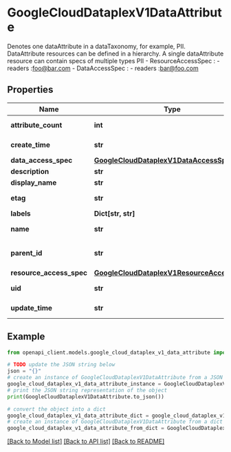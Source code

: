# GoogleCloudDataplexV1DataAttribute

Denotes one dataAttribute in a dataTaxonomy, for example, PII. DataAttribute resources can be defined in a hierarchy. A single dataAttribute resource can contain specs of multiple types PII - ResourceAccessSpec : - readers :foo@bar.com - DataAccessSpec : - readers :bar@foo.com 

## Properties

Name | Type | Description | Notes
------------ | ------------- | ------------- | -------------
**attribute_count** | **int** | Output only. The number of child attributes present for this attribute. | [optional] [readonly] 
**create_time** | **str** | Output only. The time when the DataAttribute was created. | [optional] [readonly] 
**data_access_spec** | [**GoogleCloudDataplexV1DataAccessSpec**](GoogleCloudDataplexV1DataAccessSpec.md) |  | [optional] 
**description** | **str** | Optional. Description of the DataAttribute. | [optional] 
**display_name** | **str** | Optional. User friendly display name. | [optional] 
**etag** | **str** | This checksum is computed by the server based on the value of other fields, and may be sent on update and delete requests to ensure the client has an up-to-date value before proceeding. | [optional] 
**labels** | **Dict[str, str]** | Optional. User-defined labels for the DataAttribute. | [optional] 
**name** | **str** | Output only. The relative resource name of the dataAttribute, of the form: projects/{project_number}/locations/{location_id}/dataTaxonomies/{dataTaxonomy}/attributes/{data_attribute_id}. | [optional] [readonly] 
**parent_id** | **str** | Optional. The ID of the parent DataAttribute resource, should belong to the same data taxonomy. Circular dependency in parent chain is not valid. Maximum depth of the hierarchy allowed is 4. a -&gt; b -&gt; c -&gt; d -&gt; e, depth &#x3D; 4 | [optional] 
**resource_access_spec** | [**GoogleCloudDataplexV1ResourceAccessSpec**](GoogleCloudDataplexV1ResourceAccessSpec.md) |  | [optional] 
**uid** | **str** | Output only. System generated globally unique ID for the DataAttribute. This ID will be different if the DataAttribute is deleted and re-created with the same name. | [optional] [readonly] 
**update_time** | **str** | Output only. The time when the DataAttribute was last updated. | [optional] [readonly] 

## Example

```python
from openapi_client.models.google_cloud_dataplex_v1_data_attribute import GoogleCloudDataplexV1DataAttribute

# TODO update the JSON string below
json = "{}"
# create an instance of GoogleCloudDataplexV1DataAttribute from a JSON string
google_cloud_dataplex_v1_data_attribute_instance = GoogleCloudDataplexV1DataAttribute.from_json(json)
# print the JSON string representation of the object
print(GoogleCloudDataplexV1DataAttribute.to_json())

# convert the object into a dict
google_cloud_dataplex_v1_data_attribute_dict = google_cloud_dataplex_v1_data_attribute_instance.to_dict()
# create an instance of GoogleCloudDataplexV1DataAttribute from a dict
google_cloud_dataplex_v1_data_attribute_from_dict = GoogleCloudDataplexV1DataAttribute.from_dict(google_cloud_dataplex_v1_data_attribute_dict)
```
[[Back to Model list]](../README.md#documentation-for-models) [[Back to API list]](../README.md#documentation-for-api-endpoints) [[Back to README]](../README.md)


